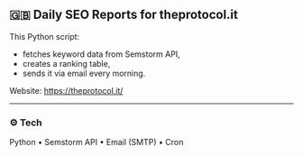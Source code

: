 
## 🇬🇧 Daily SEO Reports for theprotocol.it

This Python script:
- fetches keyword data from Semstorm API,
- creates a ranking table,
- sends it via email every morning.

Website: https://theprotocol.it/

---

### ⚙️ Tech
Python • Semstorm API • Email (SMTP) • Cron
